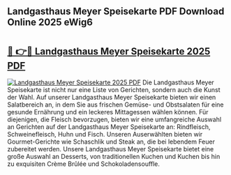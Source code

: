 ## Landgasthaus Meyer Speisekarte PDF Download Online 2025 eWig6

# <h2><a href="http://gc813y8.nevu.top/?p=Landgasthaus+Meyer+Speisekarte">🔗 👉🔴 Landgasthaus Meyer Speisekarte 2025 PDF</a></h2>

[![Landgasthaus Meyer Speisekarte 2025 PDF](https://i.imgur.com/dBaPXMq.png)](http://gc813y8.nevu.top/?p=Landgasthaus+Meyer+Speisekarte)
Die Landgasthaus Meyer Speisekarte ist nicht nur eine Liste von Gerichten, sondern auch die Kunst der Wahl. Auf unserer Landgasthaus Meyer Speisekarte bieten wir einen Salatbereich an, in dem Sie aus frischen Gemüse- und Obstsalaten für eine gesunde Ernährung und ein leckeres Mittagessen wählen können. Für diejenigen, die Fleisch bevorzugen, bieten wir eine umfangreiche Auswahl an Gerichten auf der Landgasthaus Meyer Speisekarte an: Rindfleisch, Schweinefleisch, Huhn und Fisch. Unseren Auserwählten bieten wir Gourmet-Gerichte wie Schaschlik und Steak an, die bei lebendem Feuer zubereitet werden. Unsere Landgasthaus Meyer Speisekarte bietet eine große Auswahl an Desserts, von traditionellen Kuchen und Kuchen bis hin zu exquisiten Crème Brûlée und Schokoladensouffle.
